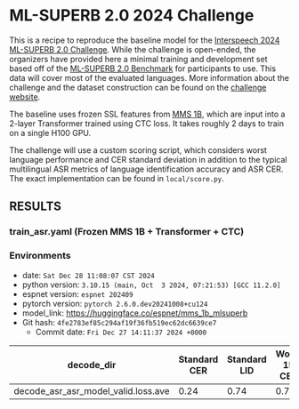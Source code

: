 # ML-SUPERB 2.0 2024 Challenge


This is a recipe to reproduce the baseline model for the [Interspeech 2024 ML-SUPERB 2.0 Challenge](multilingual.superbbenchmark.org). While the challenge is open-ended, the organizers have provided here a minimal training and development set based off of the [ML-SUPERB 2.0 Benchmark](https://www.isca-archive.org/interspeech_2024/shi24g_interspeech.pdf) for participants to use. This data will cover most of the evaluated languages. More information about the challenge and the dataset construction can be found on the [challenge website](https://multilingual.superbbenchmark.org/challenge-interspeech2025/challenge_overview).


The baseline uses frozen SSL features from [MMS 1B](https://www.jmlr.org/papers/v25/23-1318.html), which are input into a 2-layer Transformer trained using CTC loss. It takes roughly 2 days to train on a single H100 GPU.


The challenge will use a custom scoring script, which considers worst language performance and CER standard deviation in addition to the typical multilingual ASR metrics of language identification accuracy and ASR CER. The exact implementation can be found in `local/score.py`.

## RESULTS

### train_asr.yaml (Frozen MMS 1B + Transformer + CTC)

### Environments
- date: `Sat Dec 28 11:08:07 CST 2024`
- python version: `3.10.15 (main, Oct  3 2024, 07:21:53) [GCC 11.2.0]`
- espnet version: `espnet 202409`
- pytorch version: `pytorch 2.6.0.dev20241008+cu124`
- model_link: https://huggingface.co/espnet/mms_1b_mlsuperb
- Git hash: `4fe2783ef85c294af19f36fb519ec62dc6639ce7`
  - Commit date: `Fri Dec 27 14:11:37 2024 +0000`

|decode_dir|Standard CER|Standard LID|Worst 15 CER|CER StD|Dialect CER|Dialect LID|
|---|---|---|---|---|---|---|
decode_asr_asr_model_valid.loss.ave|0.24|0.74|0.71|0.26|0.4|0.36|

